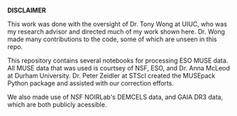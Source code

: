 **DISCLAIMER**

This work was done with the oversight of Dr. Tony Wong at UIUC, who was my research advisor and directed much of my work shown here. Dr. Wong made many contributions to the code, some of which are unseen in this repo. 

This repository contains several notebooks for processing ESO MUSE data. All MUSE data that was used is courtsey of NSF, ESO, and Dr. Anna McLeod at Durham University. Dr. Peter Zeidler at STScI created the MUSEpack Python package and assisted with our correction efforts.

We also made use of NSF NOIRLab's DEMCELS data, and GAIA DR3 data, which are both publicly acessible.
